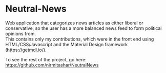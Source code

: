 # Neutral-News
Web application that categorizes news articles as either liberal or conservative, so the user has a more balanced news feed to form political opinions from. </br>
This contains only my contributions, which were in the front end using HTML/CSS/Javascript and the Material Design framework (https://getmdl.io/). 

To see the rest of the project, go here: https://github.com/nirmitashar/NeutralNews
